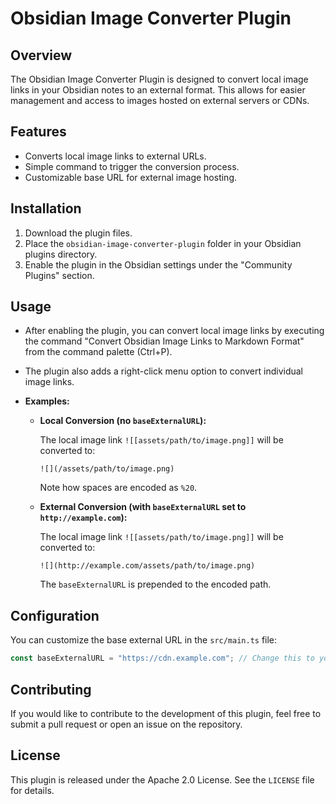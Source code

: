 # Obsidian Image Converter Plugin

## Overview
The Obsidian Image Converter Plugin is designed to convert local image links in your Obsidian notes to an external format. This allows for easier management and access to images hosted on external servers or CDNs.

## Features
- Converts local image links to external URLs.
- Simple command to trigger the conversion process.
- Customizable base URL for external image hosting.

## Installation
1. Download the plugin files.
2. Place the `obsidian-image-converter-plugin` folder in your Obsidian plugins directory.
3. Enable the plugin in the Obsidian settings under the "Community Plugins" section.

## Usage

- After enabling the plugin, you can convert local image links by executing the command "Convert Obsidian Image Links to Markdown Format" from the command palette (Ctrl+P).

- The plugin also adds a right-click menu option to convert individual image links.

- **Examples:**

  - **Local Conversion (no `baseExternalURL`):**

    The local image link `![[assets/path/to/image.png]]` will be converted to:

    `![](/assets/path/to/image.png)`

    Note how spaces are encoded as `%20`.

  - **External Conversion (with `baseExternalURL` set to `http://example.com`):**

    The local image link `![[assets/path/to/image.png]]` will be converted to:

    `![](http://example.com/assets/path/to/image.png)`

    The `baseExternalURL` is prepended to the encoded path.

## Configuration
You can customize the base external URL in the `src/main.ts` file:
```typescript
const baseExternalURL = "https://cdn.example.com"; // Change this to your actual CDN or external host
```

## Contributing
If you would like to contribute to the development of this plugin, feel free to submit a pull request or open an issue on the repository.

## License

This plugin is released under the Apache 2.0 License. See the `LICENSE` file for details.